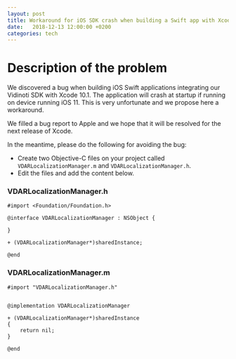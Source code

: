 ```yaml
---
layout: post
title: Workaround for iOS SDK crash when building a Swift app with Xcode 10.1
date:   2018-12-13 12:00:00 +0200
categories: tech
---
```


# Description of the problem

We discovered a bug when building iOS Swift applications integrating our Vidinoti SDK with Xcode 10.1. The application will crash at startup if running on device running iOS 11. This is very unfortunate and we propose here a workaround.

We filled a bug report to Apple and we hope that it will be resolved for the next release of Xcode.

In the meantime, please do the following for avoiding the bug:

* Create two Objective-C files on your project called `VDARLocalizationManager.m` and `VDARLocalizationManager.h`.
* Edit the files and add the content below.

### VDARLocalizationManager.h

    #import <Foundation/Foundation.h>

    @interface VDARLocalizationManager : NSObject {
        
    }

    + (VDARLocalizationManager*)sharedInstance;

    @end



### VDARLocalizationManager.m


    #import "VDARLocalizationManager.h"


    @implementation VDARLocalizationManager

    + (VDARLocalizationManager*)sharedInstance
    {
        return nil;
    }

    @end
